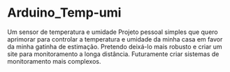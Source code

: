 # Arduino_Temp-umi
Um sensor de temperatura e umidade
Projeto pessoal simples que quero aprimorar para controlar a temperatura e umidade da minha casa em favor da minha gatinha de estimação.
Pretendo deixá-lo mais robusto e criar um site para monitoramento a longa distância.
Futuramente criar sistemas de monitoramento mais complexos.
